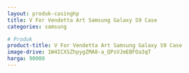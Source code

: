 ```yaml
---
layout: produk-casinghp
title: V For Vendetta Art Samsung Galaxy S9 Case
categories: samsung

# Produk
product-title: V For Vendetta Art Samsung Galaxy S9 Case
image-drive: 1W4ICXSZhpygZMA8-a_QPsVJmEBFOa3qT
harga: 90000
---
```

